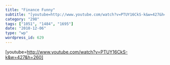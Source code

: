```yaml
---
title: "Finance Funny"
subtitle: "[youtube=http://www.youtube.com/watch?v=PTUY16CkS-k&w=427&h=260]"
category: "298"
tags: ["1051", "1484", "1695"]
date: "2010-12-06"
type: "wp"
wordpress_id: 629
---
```

[youtube=http://www.youtube.com/watch?v=PTUY16CkS-k&w=427&h=260]